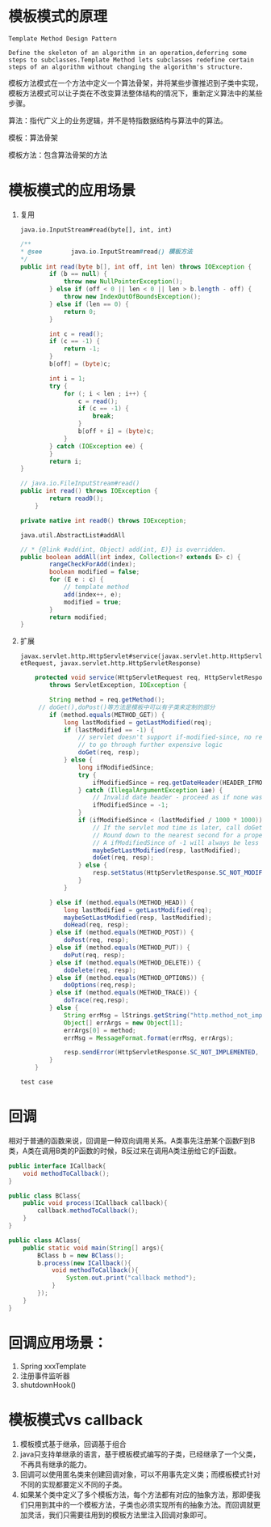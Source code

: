 # 模板模式的原理

`Template Method Design Pattern`

`Define the skeleton of an algorithm in an operation,deferring some steps to subclasses.Template Method lets subclasses redefine certain steps of an algorithm without changing the algorithm's structure.`

模板方法模式在一个方法中定义一个算法骨架，并将某些步骤推迟到子类中实现，模板方法模式可以让子类在不改变算法整体结构的情况下，重新定义算法中的某些步骤。

算法：指代广义上的业务逻辑，并不是特指数据结构与算法中的算法。

模板：算法骨架

模板方法：包含算法骨架的方法

# 模板模式的应用场景

1. 复用

   `java.io.InputStream#read(byte[], int, int)`

   ```java
   /**
   * @see        java.io.InputStream#read() 模板方法
   */
   public int read(byte b[], int off, int len) throws IOException {
           if (b == null) {
               throw new NullPointerException();
           } else if (off < 0 || len < 0 || len > b.length - off) {
               throw new IndexOutOfBoundsException();
           } else if (len == 0) {
               return 0;
           }
   
           int c = read();
           if (c == -1) {
               return -1;
           }
           b[off] = (byte)c;
   
           int i = 1;
           try {
               for (; i < len ; i++) {
                   c = read();
                   if (c == -1) {
                       break;
                   }
                   b[off + i] = (byte)c;
               }
           } catch (IOException ee) {
           }
           return i;
   }
   ```

   ```java
   // java.io.FileInputStream#read()
   public int read() throws IOException {
           return read0();
       }
   
   private native int read0() throws IOException;
   ```

   `java.util.AbstractList#addAll`

   ```java
   // * {@link #add(int, Object) add(int, E)} is overridden.   
   public boolean addAll(int index, Collection<? extends E> c) {
           rangeCheckForAdd(index);
           boolean modified = false;
           for (E e : c) {
               // template method
               add(index++, e);
               modified = true;
           }
           return modified;
   }
   ```

2. 扩展

   `javax.servlet.http.HttpServlet#service(javax.servlet.http.HttpServletRequest, javax.servlet.http.HttpServletResponse)`

   ```java
       protected void service(HttpServletRequest req, HttpServletResponse resp)
           throws ServletException, IOException {
   
           String method = req.getMethod();
   		// doGet(),doPost()等方法是模板中可以有子类来定制的部分
           if (method.equals(METHOD_GET)) {
               long lastModified = getLastModified(req);
               if (lastModified == -1) {
                   // servlet doesn't support if-modified-since, no reason
                   // to go through further expensive logic
                   doGet(req, resp);
               } else {
                   long ifModifiedSince;
                   try {
                       ifModifiedSince = req.getDateHeader(HEADER_IFMODSINCE);
                   } catch (IllegalArgumentException iae) {
                       // Invalid date header - proceed as if none was set
                       ifModifiedSince = -1;
                   }
                   if (ifModifiedSince < (lastModified / 1000 * 1000)) {
                       // If the servlet mod time is later, call doGet()
                       // Round down to the nearest second for a proper compare
                       // A ifModifiedSince of -1 will always be less
                       maybeSetLastModified(resp, lastModified);
                       doGet(req, resp);
                   } else {
                       resp.setStatus(HttpServletResponse.SC_NOT_MODIFIED);
                   }
               }
   
           } else if (method.equals(METHOD_HEAD)) {
               long lastModified = getLastModified(req);
               maybeSetLastModified(resp, lastModified);
               doHead(req, resp);
           } else if (method.equals(METHOD_POST)) {
               doPost(req, resp);
           } else if (method.equals(METHOD_PUT)) {
               doPut(req, resp);
           } else if (method.equals(METHOD_DELETE)) {
               doDelete(req, resp);
           } else if (method.equals(METHOD_OPTIONS)) {
               doOptions(req,resp);
           } else if (method.equals(METHOD_TRACE)) {
               doTrace(req,resp);
           } else {
               String errMsg = lStrings.getString("http.method_not_implemented");
               Object[] errArgs = new Object[1];
               errArgs[0] = method;
               errMsg = MessageFormat.format(errMsg, errArgs);
   
               resp.sendError(HttpServletResponse.SC_NOT_IMPLEMENTED, errMsg);
           }
       }
   ```

   `test case`

# 回调

相对于普通的函数来说，回调是一种双向调用关系。A类事先注册某个函数F到B类，A类在调用B类的P函数的时候，B反过来在调用A类注册给它的F函数。

```java
public interface ICallback{
    void methodToCallback();
}

public class BClass{
    public void process(ICallback callback){
        callback.methodToCallback();
    }
}

public class AClass{
    public static void main(String[] args){
        BClass b = new BClass();
        b.process(new ICallback(){
            void methodToCallback(){
                System.out.print("callback method");
            }
        });
    }
}
```

# 回调应用场景：

1. Spring xxxTemplate
2. 注册事件监听器
3. shutdownHook()

# 模板模式vs callback

1. 模板模式基于继承，回调基于组合
2. java只支持单继承的语言，基于模板模式编写的子类，已经继承了一个父类，不再具有继承的能力。
3. 回调可以使用匿名类来创建回调对象，可以不用事先定义类；而模板模式针对不同的实现都要定义不同的子类。
4. 如果某个类中定义了多个模板方法，每个方法都有对应的抽象方法，那即便我们只用到其中的一个模板方法，子类也必须实现所有的抽象方法。而回调就更加灵活，我们只需要往用到的模板方法里注入回调对象即可。

